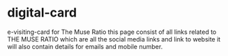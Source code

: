 # digital-card
e-visiting-card for The Muse Ratio
this page consist of all links related to THE MUSE RATIO which are all the social media links and link to website
it will also contain details for emails and mobile number.
